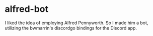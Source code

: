 # alfred-bot
I liked the idea of employing Alfred Pennyworth. So I made him a bot, utilizing the bwmarrin's discordgo bindings for the Discord app. 
